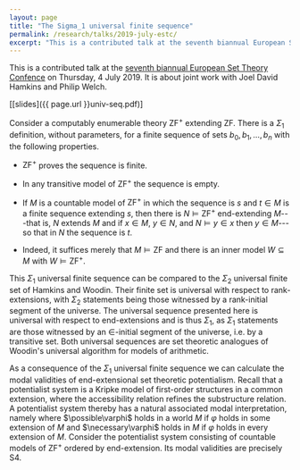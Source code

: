 ```yaml
---
layout: page
title: "The Sigma_1 universal finite sequence"
permalink: /research/talks/2019-july-estc/
excerpt: "This is a contributed talk at the seventh biannual European Set Theory Confence on Thursday, 4 July 2019. It is about joint work with Joel David Hamkins and Philip Welch. Consider a computably enumerable theory ZF^+ extending ZF..."
---
```


This is a contributed talk at the [seventh biannual European Set Theory Confence](https://sites.google.com/view/estc2019/estc-2019) on Thursday, 4 July 2019. It is about joint work with Joel David Hamkins and Philip Welch. 

[[slides]({{ page.url }}univ-seq.pdf)]

Consider a computably enumerable theory $\mathsf{ZF}^+$ extending $\mathsf{ZF}$. There is a $\Sigma_1$ definition, without parameters, for a finite sequence of sets $b_0, b_1, \ldots, b_n$ with the following properties.

* $\mathsf{ZF}^+$ proves the sequence is finite.

* In any transitive model of $\mathsf{ZF}^+$ the sequence is empty.

* If $M$ is a countable model of $\mathsf{ZF}^+$ in which the sequence is $s$ and $t \in M$ is a finite sequence extending $s$, then there is $N \models \mathsf{ZF}^+$ end-extending  $M$---that is, $N$ extends $M$ and if $x \in M$, $y \in N$, and $N \models y \in x$ then $y \in M$---so that in $N$ the sequence is $t$.

* Indeed, it suffices merely that $M \models \mathsf{ZF}$ and there is an inner model $W \subseteq M$ with $W \models \mathsf{ZF}^+$.

This $\Sigma_1$ universal finite sequence can be compared to the $\Sigma_2$ universal finite set of Hamkins and Woodin. Their finite set is universal with respect to rank-extensions, with $\Sigma_2$ statements being those witnessed by a rank-initial segment of the universe. The universal sequence presented here is universal with respect to end-extensions and is thus $\Sigma_1$, as $\Sigma_1$ statements are those witnessed by an $\in$-initial segment of the universe, i.e. by a transitive set. Both universal sequences are set theoretic analogues of Woodin's universal algorithm for models of arithmetic.

As a consequence of the $\Sigma_1$ universal finite sequence we can calculate the modal validities of end-extensional set theoretic potentialism. Recall that a potentialist system is a Kripke model of first-order structures in a common extension, where the accessibility relation refines the substructure relation. A potentialist system thereby has a natural associated modal interpretation, namely where $\possible\varphi$ holds in a world $M$ if $\varphi$ holds in some extension of $M$ and $\necessary\varphi$ holds in $M$ if $\varphi$ holds in every extension of $M$. Consider the potentialist system consisting of countable models of $\mathsf{ZF}^+$ ordered by end-extension. Its modal validities are precisely $\mathsf{S4}$.
